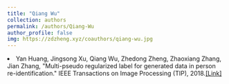```yaml
---
title: "Qiang Wu"
collection: authors
permalink: /authors/Qiang-Wu
author_profile: false
img: https://zdzheng.xyz/coauthors/qiang-wu.jpg
---
```

 <li> Yan Huang,  Jingsong Xu,  Qiang Wu,  Zhedong Zheng,  Zhaoxiang Zhang,  Jian Zhang, &quot;Multi-pseudo regularized label for generated data in person re-identification.&quot; IEEE Transactions on Image Processing (TIP), 2018.<a href='https://zdzheng.xyz/publication/Multi-ps2018'>[Link]</a> </li>